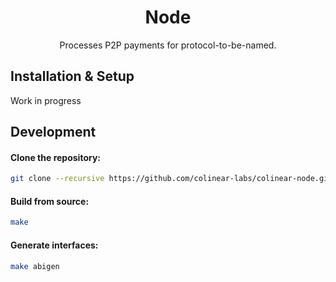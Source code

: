 <div align="center">
<h1>Node</h1>
Processes P2P payments for protocol-to-be-named.
</div>

## Installation & Setup

Work in progress

## Development

#### Clone the repository:
```bash
git clone --recursive https://github.com/colinear-labs/colinear-node.git
```

#### Build from source:

```bash
make
```

#### Generate interfaces:

```bash
make abigen
```
